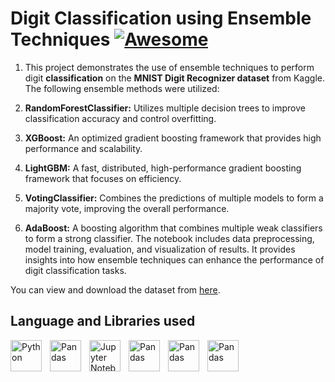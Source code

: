 # Digit Classification using Ensemble Techniques [![Awesome](https://cdn.jsdelivr.net/gh/sindresorhus/awesome@d7305f38d29fed78fa85652e3a63e154dd8e8829/media/badge.svg)](https://github.com/sindresorhus/awesome#readme)

1. This project demonstrates the use of ensemble techniques to perform digit **classification** on the **MNIST Digit Recognizer dataset** from Kaggle. The following ensemble methods were utilized:

1. **RandomForestClassifier:** Utilizes multiple decision trees to improve classification accuracy and control overfitting.
1. **XGBoost:** An optimized gradient boosting framework that provides high performance and scalability.
1. **LightGBM:** A fast, distributed, high-performance gradient boosting framework that focuses on efficiency.
1. **VotingClassifier:** Combines the predictions of multiple models to form a majority vote, improving the overall performance.
1. **AdaBoost:** A boosting algorithm that combines multiple weak classifiers to form a strong classifier. 
The notebook includes data preprocessing, model training, evaluation, and visualization of results. It provides insights into how ensemble techniques can enhance the performance of digit classification tasks.

You can view and download the dataset from [here](https://www.kaggle.com/datasets/animatronbot/mnist-digit-recognizer).

## Language and Libraries used
<img align="left" alt="Python" width="50px" src="https://imgs.search.brave.com/8-8oAD6jzHKqO6WTV6XaQ1AJZO_DITrF0uoAVo5dlfo/rs:fit:500:0:0/g:ce/aHR0cHM6Ly9zMy5k/dWFsc3RhY2sudXMt/ZWFzdC0yLmFtYXpv/bmF3cy5jb20vcHl0/aG9uZG90b3JnLWFz/c2V0cy9tZWRpYS9j/b21tdW5pdHkvbG9n/b3MvcHl0aG9uLWxv/Z28tb25seS5wbmc" style="padding-right:10px;" />
<img align="left" alt="Pandas" width="50px" src="https://numfocus.org/wp-content/uploads/2016/07/pandas-logo-300.png" style="padding-right:10px;" />
<img align="left" alt="Jupyter Notebook" width="50px" src="https://imgs.search.brave.com/4EmYC1AfgR85pGtDtAiWdobPZ-516SyICT2bao0t0jg/rs:fit:500:0:0/g:ce/aHR0cHM6Ly9yYXcu/Z2l0aHVidXNlcmNv/bnRlbnQuY29tL2dp/dGh1Yi9leHBsb3Jl/L2E0NjkxZjA0ZmYy/MTljMWMyYWEwMmZj/NjFmZGE0MWFhNDNm/MTQ1OWEvdG9waWNz/L2p1cHl0ZXItbm90/ZWJvb2svanVweXRl/ci1ub3RlYm9vay5w/bmc" style="padding-right:10px;" />
<img align="left" alt="Pandas" width="50px" src="https://t4.ftcdn.net/jpg/03/98/18/19/240_F_398181949_BudYmmAeTPJwDz6HMxwf1PL3ZNIblohm.jpg" style="padding-right:10px;" />
<img align="left" alt="Pandas" width="50px" src="https://encrypted-tbn0.gstatic.com/images?q=tbn:ANd9GcQfv91caOJhA5HnxYg8WXIBVX-6jXi9NTCPJ8u7vCvKhQ__k8LXWgGaNhBowDtYgVlVBQ&usqp=CAU" style="padding-right:10px;" />
<img align="left" alt="Pandas" width="50px" src="https://encrypted-tbn0.gstatic.com/images?q=tbn:ANd9GcQ7IJhNVZ2UNFUlsJoPlVH3I_xuPqBVTa1GRA&s" style="padding-right:10px;" />

